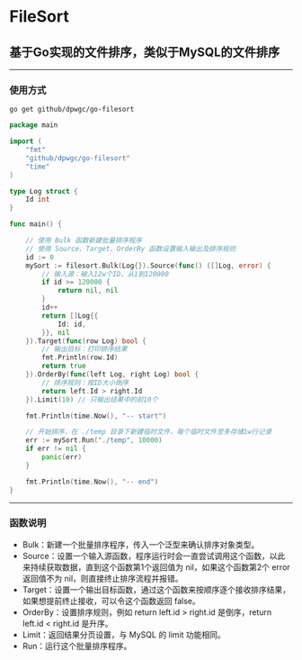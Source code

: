 # FileSort
## 基于Go实现的文件排序，类似于MySQL的文件排序

***

### 使用方式

```
go get github/dpwgc/go-filesort
```

```go
package main

import (
	"fmt"
	"github/dpwgc/go-filesort"
	"time"
)

type Log struct {
	Id int
}

func main() {

	// 使用 Bulk 函数新建批量排序程序
	// 使用 Source、Target、OrderBy 函数设置输入输出及排序规则
	id := 0
	mySort := filesort.Bulk(Log{}).Source(func() ([]Log, error) {
		// 输入源：输入12w个ID，从1到120000
		if id >= 120000 {
			return nil, nil
		}
		id++
		return []Log{{
			Id: id,
		}}, nil
	}).Target(func(row Log) bool {
		// 输出目标：打印排序结果
		fmt.Println(row.Id)
		return true
	}).OrderBy(func(left Log, right Log) bool {
		// 排序规则：按ID大小倒序
		return left.Id > right.Id
	}).Limit(10) // 只输出结果中的前10个

	fmt.Println(time.Now(), "-- start")

	// 开始排序，在 ./temp 目录下新建临时文件，每个临时文件至多存储1w行记录
	err := mySort.Run("./temp", 10000)
	if err != nil {
		panic(err)
	}

	fmt.Println(time.Now(), "-- end")
}
```

***

### 函数说明

* Bulk：新建一个批量排序程序，传入一个泛型来确认排序对象类型。
* Source：设置一个输入源函数，程序运行时会一直尝试调用这个函数，以此来持续获取数据，直到这个函数第1个返回值为 nil，如果这个函数第2个 error 返回值不为 nil，则直接终止排序流程并报错。
* Target：设置一个输出目标函数，通过这个函数来按顺序逐个接收排序结果，如果想提前终止接收，可以令这个函数返回 false。
* OrderBy：设置排序规则，例如 return left.id > right.id 是倒序，return left.id < right.id 是升序。
* Limit：返回结果分页设置，与 MySQL 的 limit 功能相同。
* Run：运行这个批量排序程序。
